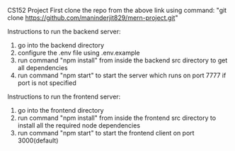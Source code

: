 CS152 Project
First clone the repo from the above link using command:
"git clone https://github.com/maninderjit829/mern-project.git"

Instructions to run the backend server:
1. go into the backend directory
2. configure the .env file using .env.example
3. run command "npm install" from inside the backend src directory to
get all dependencies
4. run command "npm start" to start the server which runs on port
7777 if port is not specified

Instructions to run the frontend server:
1. go into the frontend directory
2. run command "npm install" from inside the frontend src directory to
install all the required node dependencies
3. run command "npm start" to start the frontend client on port 3000(default)
